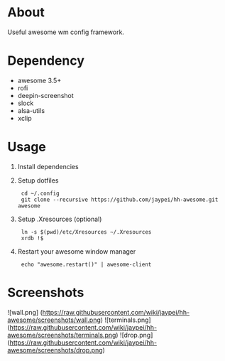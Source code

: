 
# About

Useful awesome wm config framework.

# Dependency

* awesome 3.5+
* rofi
* deepin-screenshot
* slock
* alsa-utils
* xclip


# Usage

1. Install dependencies
1. Setup dotfiles

        cd ~/.config
        git clone --recursive https://github.com/jaypei/hh-awesome.git awesome

1. Setup .Xresources (optional)

        ln -s $(pwd)/etc/Xresources ~/.Xresources
        xrdb !$

1. Restart your awesome window manager

        echo "awesome.restart()" | awesome-client

# Screenshots

![wall.png] (https://raw.githubusercontent.com/wiki/jaypei/hh-awesome/screenshots/wall.png)
![terminals.png] (https://raw.githubusercontent.com/wiki/jaypei/hh-awesome/screenshots/terminals.png)
![drop.png] (https://raw.githubusercontent.com/wiki/jaypei/hh-awesome/screenshots/drop.png)

